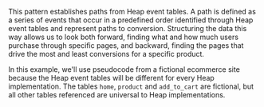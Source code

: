 This pattern establishes paths from Heap event tables.  A path is defined as a series of events that occur in a predefined order identified through Heap event tables and represent paths to conversion.  Structuring the data this way allows us to look both forward, finding what and how much users purchase through specific pages, and backward, finding the pages that drive the most and least conversions for a specific product.

In this example, we'll use pseudocode from a fictional ecommerce site because the Heap event tables will be different for every Heap implementation.  The tables `home`, `product` and `add_to_cart` are fictional, but all other tables referenced are universal to Heap implementations.
